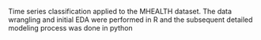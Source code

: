 Time series classification applied to the MHEALTH dataset. The data wrangling and initial EDA were performed in R and the subsequent detailed modeling process was done in python

